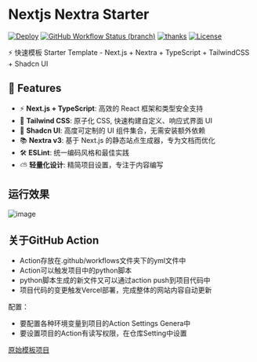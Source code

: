 # Nextjs Nextra Starter

[![Deploy](https://img.shields.io/badge/passing-black?style=flat&logo=Vercel&label=Vercel&color=3bb92c&labelColor=black)](https://github.com/pdsuwwz/nextjs-nextra-starter/deployments)
[![GitHub Workflow Status (branch)](https://img.shields.io/badge/passing-black?style=flat&label=build&color=3bb92c)](https://github.com/pdsuwwz/nextjs-nextra-starter/deployments/Production)
[![thanks](https://badgen.net/badge/thanks/♥/pink)](https://github.com/pdsuwwz)
[![License](https://img.shields.io/github/license/pdsuwwz/nextjs-nextra-starter?color=466fe8)](https://github.com/pdsuwwz/nextjs-nextra-starter/blob/main/LICENSE)

⚡️ 快速模板 Starter Template - Next.js + Nextra + TypeScript + TailwindCSS + Shadcn UI

## 🎉 Features

- ⚡️ **Next.js + TypeScript**: 高效的 React 框架和类型安全支持
- 🎨 **Tailwind CSS**: 原子化 CSS, 快速构建自定义、响应式界面 UI
- 🧩 **Shadcn UI**: 高度可定制的 UI 组件集合，无需安装额外依赖
- 📚 **Nextra v3**: 基于 Next.js 的静态站点生成器，专为文档而优化
- 🛠️ **ESLint**: 统一编码风格和最佳实践
- ⛅ **轻量化设计**: 精简项目设置，专注于内容编写

## 运行效果

![image](https://github.com/user-attachments/assets/b28a58c5-91c3-4cbe-b047-1e56c5fcb270)

## 关于GitHub Action

- Action存放在.github/workflows文件夹下的yml文件中
- Action可以触发项目中的python脚本
- python脚本生成的新文件又可以通过action push到项目代码中
- 项目代码的变更触发Vercel部署，完成整体的网站内容自动更新

配置：

- 要配置各种环境变量到项目的Action Settings Genera中
- 要设置项目的Action有读写权限，在仓库Setting中设置

[原始模板项目](https://nextjs-nextra-starter-green.vercel.app)
